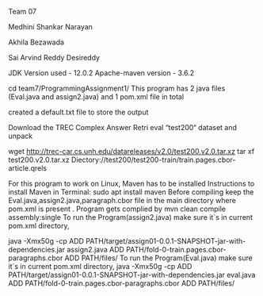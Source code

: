 Team 07

Medhini Shankar Narayan

Akhila Bezawada

Sai Arvind Reddy Desireddy


JDK Version used - 12.0.2
Apache-maven version - 3.6.2

cd team7/ProgrammingAssignment1/
This program has 2 java files (Eval.java and assign2.java) and 1 pom.xml file in total

created a default.txt file to store the output

Download the TREC Complex Answer Retri
eval “test200“ dataset and unpack

wget http://trec-car.cs.unh.edu/datareleases/v2.0/test200.v2.0.tar.xz
tar xf test200.v2.0.tar.xz
Diectory://test200/test200-train/train.pages.cbor-article.qrels

For this program to work on Linux, Maven has to be installed
Instructions to install Maven in Terminal:
sudo apt install maven
Before compiling keep the Eval.java,assign2.java,paragraph.cbor file in the main directory where pom.xml is present .
Program gets complied by
mvn clean compile assembly:single
To run the Program(assign2.java) make sure it`s in current pom.xml directory,

java -Xmx50g -cp ADD PATH/target/assign01-0.0.1-SNAPSHOT-jar-with-dependencies.jar assign2.java ADD PATH/fold-0-train.pages.cbor-paragraphs.cbor ADD PATH/files/
To run the Program(Eval.java) make sure it`s in current pom.xml directory,
java -Xmx50g -cp ADD PATH/target/assign01-0.0.1-SNAPSHOT-jar-with-dependencies.jar eval.java ADD PATH/fold-0-train.pages.cbor-paragraphs.cbor ADD PATH/files/
